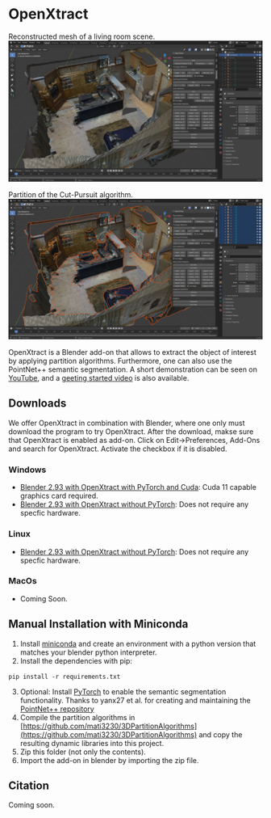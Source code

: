 # OpenXtract

Reconstructed mesh of a living room scene.
<a href="https://youtu.be/vklkLWeQSwg">
<img src="./figures/input.png" alt="Reconstructed mesh of a living room scene." title="image Title" width="800"/>
</a>
    
Partition of the Cut-Pursuit algorithm.
<a href="https://youtu.be/vklkLWeQSwg">
<img src="./figures/output_cp.png" alt="Partition of the Cut-Pursuit algorithm." title="image Title" width="800"/>
</a>

OpenXtract is a Blender add-on that allows to extract the object of interest by applying partition algorithms. Furthermore, one can also use the PointNet++ semantic segmentation. A short demonstration can be seen on [YouTube](https://youtu.be/vklkLWeQSwg), and a [geeting started video](https://youtu.be/BAB7zqLc2gc) is also available.

## Downloads

We offer OpenXtract in combination with Blender, where one only must download the program to try OpenXtract. After the download, makse sure that OpenXtract is enabled as add-on. Click on Edit->Preferences, Add-Ons and search for OpenXtract. Activate the checkbox if it is disabled.  

### Windows

* [Blender 2.93 with OpenXtract with PyTorch and Cuda](https://nextcloud.mirevi.medien.hs-duesseldorf.de/s/HcNYY4P7Ybyp6Rw): Cuda 11 capable graphics card required. 
* [Blender 2.93 with OpenXtract without PyTorch](https://nextcloud.mirevi.medien.hs-duesseldorf.de/s/TtQ2ky6MWPPgE3m): Does not require any specfic hardware. 

### Linux

* [Blender 2.93 with OpenXtract without PyTorch](https://nextcloud.mirevi.medien.hs-duesseldorf.de/s/zkBKppRZjAM8GiC): Does not require any specfic hardware. 

### MacOs

* Coming Soon.

## Manual Installation with Miniconda

1. Install [miniconda](https://docs.conda.io/en/latest/miniconda.html) and create an environment with a python version that matches your blender python interpreter.
2. Install the dependencies with pip:
```
pip install -r requirements.txt
```
3. Optional: Install [PyTorch](https://pytorch.org) to enable the semantic segmentation functionality. Thanks to yanx27 et al. for creating and maintaining the [PointNet++ repository](https://github.com/yanx27/Pointnet_Pointnet2_pytorch)
4. Compile the partition algorithms in [https://github.com/mati3230/3DPartitionAlgorithms](https://github.com/mati3230/3DPartitionAlgorithms) and copy the resulting dynamic libraries into this project.
4. Zip this folder (not only the contents).
5. Import the add-on in blender by importing the zip file. 

## Citation

Coming soon.
